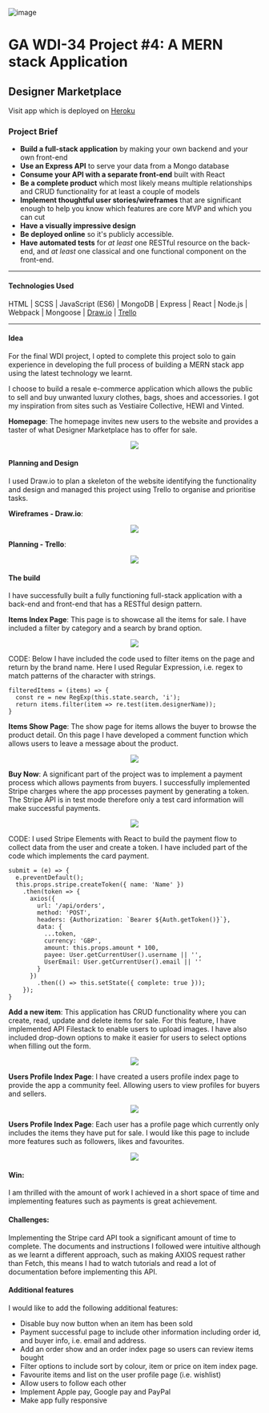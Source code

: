 ![image](https://ga-dash.s3.amazonaws.com/production/assets/logo-9f88ae6c9c3871690e33280fcf557f33.png)
# GA WDI-34  Project #4: A MERN stack Application

## Designer Marketplace
Visit app which is deployed on [Heroku](https://designer-marketplace.herokuapp.com/)

### Project Brief
* **Build a full-stack application** by making your own backend and your own front-end
* **Use an Express API** to serve your data from a Mongo database
* **Consume your API with a separate front-end** built with React
* **Be a complete product** which most likely means multiple relationships and CRUD functionality for at least a couple of models
* **Implement thoughtful user stories/wireframes** that are significant enough to help you know which features are core MVP and which you can cut
* **Have a visually impressive design**
* **Be deployed online** so it's publicly accessible.
* **Have automated tests** for _at least_ one RESTful resource on the back-end, and _at least_ one classical and one functional component on the front-end.
---
#### Technologies Used
HTML | SCSS | JavaScript (ES6) | MongoDB | Express | React | Node.js | Webpack | Mongoose | [Draw.io](https://www.draw.io) | [Trello](https://trello.com)

<hr/>

#### Idea
For the final WDI project, I opted to complete this project solo to gain experience in developing the full process of building a MERN stack app using the latest technology we learnt.

I choose to build a resale e-commerce application which allows the public to sell and buy unwanted luxury clothes, bags, shoes and accessories. I got my inspiration from sites such as Vestiaire Collective, HEWI and Vinted.

<strong>Homepage</strong>: The homepage invites new users to the website and provides a taster of what Designer Marketplace has to offer for sale.
<p align="center"><img src="src/images/homepage.gif" "width=700"></p>

#### Planning and Design
I used Draw.io to plan a skeleton of the website identifying the functionality and design and managed this project using Trello to organise and prioritise tasks.

<strong>Wireframes - Draw.io</strong>:
<p align="center"><img src="src/images/wireframe.png" "width=700"></p>

<strong>Planning - Trello</strong>:
<p align="center"><img src="src/images/trello.png" "width=700"></p>

#### The build
I have successfully built a fully functioning full-stack application with a back-end and front-end that has a RESTful design pattern.

<strong>Items Index Page</strong>: This page is to showcase all the items for sale. I have included a filter by category and a search by brand option.
<p align="center"><img src="src/images/items-index.gif" "width=700"></p>

CODE: Below I have included the code used to filter items on the page and return by the brand name. Here I used Regular Expression, i.e. regex to match patterns of the character with strings.

```
filteredItems = (items) => {
  const re = new RegExp(this.state.search, 'i');
  return items.filter(item => re.test(item.designerName));
}
```
<strong>Items Show Page</strong>: The show page for items allows the buyer to browse the product detail. On this page I have developed a comment function which allows users to leave a message about the product.
<p align="center"><img src="src/images/items-show.gif" "width=700"></p>

<strong>Buy Now</strong>: A significant part of the project was to implement a payment process which allows payments from buyers. I successfully implemented Stripe charges where the app processes payment by generating a token. The Stripe API is in test mode therefore only a test card information will make successful payments.
<p align="center"><img src="src/images/buynow.gif" "width=700"></p>

CODE:
I used Stripe Elements with React to build the payment flow to collect data from the user and create a token. I have included part of the code which implements the card payment.

```
submit = (e) => {
  e.preventDefault();
  this.props.stripe.createToken({ name: 'Name' })
    .then(token => {
      axios({
        url: '/api/orders',
        method: 'POST',
        headers: {Authorization: `Bearer ${Auth.getToken()}`},
        data: {
          ...token,
          currency: 'GBP',
          amount: this.props.amount * 100,
          payee: User.getCurrentUser().username || '',
          UserEmail: User.getCurrentUser().email || ''
        }
      })
        .then(() => this.setState({ complete: true }));
    });
}
```
<strong>Add a new item</strong>: This application has CRUD functionality where you can create, read, update and delete items for sale. For this feature, I have implemented API Filestack to enable users to upload images. I have also included drop-down options to make it easier for users to select options when filling out the form.
<p align="center"><img src="src/images/new-items.gif" "width=700"></p>

<strong>Users Profile Index Page</strong>: I have created a users profile index page to provide the app a community feel. Allowing users to view profiles for buyers and sellers.
<p align="center"><img src="src/images/user-index.png" "width=700"></p>

<strong>Users Profile Index Page</strong>: Each user has a profile page which currently only includes the items they have put for sale. I would like this page to include more features such as followers, likes and favourites.
<p align="center"><img src="src/images/profile-page.png" "width=700"></p>

#### Win:
I am thrilled with the amount of work I achieved in a short space of time and implementing features such as payments is great achievement.

#### Challenges:
Implementing the Stripe card API took a significant amount of time to complete. The documents and instructions I followed were intuitive although as we learnt a different approach, such as making AXIOS request rather than Fetch, this means I had to watch tutorials and read a lot of documentation before implementing this API.  

#### Additional features
I would like to add the following additional features:
- Disable buy now button when an item has been sold
- Payment successful page to include other information including order id, and buyer info, i.e. email and address.
- Add an order show and an order index page so users can review items bought
- Filter options to include sort by colour, item or price on item index page.
- Favourite items and list on the user profile page (i.e. wishlist)
- Allow users to follow each other
- Implement Apple pay, Google pay and PayPal
- Make app fully responsive
